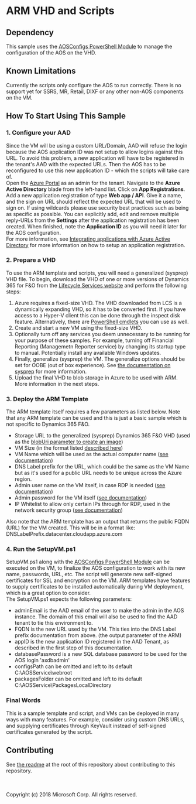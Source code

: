 # ARM VHD and Scripts

## Dependency

This sample uses the [AOSConfigs PowerShell Module](/aosconfigs/) to manage the configuration of the AOS on the VHD.

## Known Limitations

Currently the scripts only configure the AOS to run correctly. There is no support yet for SSRS, MR, Retail, DIXF or any other non-AOS components on the VM.

## How To Start Using This Sample

### 1. Configure your AAD
Since the VM will be using a custom URL/Domain, AAD will refuse the login because the AOS application ID was not setup to allow logins against this URL. To avoid this problem, a new application will have to be registered in the tenant's AAD with the expected URLs. Then the AOS has to be reconfigured to use this new application ID - which the scripts will take care of.<br/>
Open the [Azure Portal](https://portal.azure.com) as an admin for the tenant. Navigate to the **Azure Active Directory** blade from the left-hand list. Click on **App Registrations**. Add a new application registration of type **Web app / API**. Give it a name, and the sign on URL should reflect the expected URL that will be used to sign on. If using wildcards please use security best practices such as being as specific as possible. You can explicitly add, edit and remove multiple reply-URLs from the **Settings** after the application registration has been created. When finished, note the **Application ID** as you will need it later for the AOS configuration.<br/>
For more information, see [Integrating applications with Azure Active Directory](https://docs.microsoft.com/en-us/azure/active-directory/develop/active-directory-integrating-applications) for more information on how to setup an application registration.

### 2. Prepare a VHD
To use the ARM template and scripts, you will need a generalized (sysprep) VHD file. To begin, download the VHD of one or more versions of Dynamics 365 for F&O from the [Lifecycle Services website](https://lcs.dynamics.com) and perform the following steps:
1. Azure requires a fixed-size VHD. The VHD downloaded from LCS is a dynamically expanding VHD, so it has to be converted first. If you have access to a Hyper-V client this can be done through the inspect disk feature. Alternatively, there are [PowerShell cmdlets](https://docs.microsoft.com/en-us/powershell/module/hyper-v/convert-vhd?view=win10-ps) you can use as well.
2. Create and start a new VM using the fixed-size VHD.
3. Optionally turn off any services you deem unnecessary to be running for your purpose of these samples. For example, turning off Financial Reporting (Managemetn Reporter service) by changing its startup type to manual. Potentially install any available Windows updates.
4. Finally, generalize (sysprep) the VM. The generalize options should be set for OOBE (out of box experience). See [the documentation on sysprep](https://docs.microsoft.com/en-us/windows-hardware/manufacture/desktop/sysprep--generalize--a-windows-installation) for more information.
5. Upload the final VHD to blob storage in Azure to be used with ARM. More information in the next steps.

### 3. Deploy the ARM Template
The ARM template itself requires a few parameters as listed below. Note that any ARM template can be used and this is just a basic sample which is not specific to Dynamics 365 F&O.
- Storage URL to the generalized (sysprep) Dynamics 365 F&O VHD (used as the [blobUri parameter to create an image](https://docs.microsoft.com/en-us/azure/templates/microsoft.compute/images#imageosdisk-object))
- VM Size (in the format listed [ described here](https://docs.microsoft.com/en-us/azure/templates/microsoft.compute/virtualmachines#hardwareprofile-object))
- VM Name which will be used as the actual computer name ([see documentation](https://docs.microsoft.com/en-us/azure/templates/microsoft.compute/virtualmachines#osprofile-object))
- DNS Label prefix for the URL, which could be the same as the VM Name but as it's used for a public URL needs to be unique across the Azure region.
- Admin user name on the VM itself, in case RDP is needed ([see documentation](https://docs.microsoft.com/en-us/azure/templates/microsoft.compute/virtualmachines#osprofile-object))
- Admin password for the VM itself ([see documentation](https://docs.microsoft.com/en-us/azure/templates/microsoft.compute/virtualmachines#osprofile-object))
- IP Whitelist to allow only certain IPs through for RDP, used in the network security group ([see documentation](https://docs.microsoft.com/en-us/azure/templates/microsoft.network/networksecuritygroups#securityrulepropertiesformat-object))

Also note that the ARM template has an output that returns the public FQDN (URL) for the VM created. This will be in a format like: DNSLabelPrefix.datacenter.cloudapp.azure.com

### 4. Run the SetupVM.ps1
SetupVM.ps1 along with the [AOSConfigs PowerShell Module](/aosconfigs/) can be executed on the VM, to finalize the AOS configuration to work with its new name, passwords, URL, etc. The script will generate new self-signed certificates for SSL and encryption on the VM. ARM templates have features to supply certificates to be installed automatically during VM deployment, which is a great option to consider.<br />
The SetupVM.ps1 expects the following parameters:
- adminEmail is the AAD email of the user to make the admin in the AOS instance. The domain of this email will also be used to find the AAD tenant to tie this environment to.
- FQDN is the new URL used by the VM. This ties into the DNS Label prefix documentation from above. (the output parameter of the ARM)
- appID is the new application ID registered in the AAD Tenant, as described in the first step of this documentation.
- databasePassword is a new SQL database password to be used for the AOS login 'axdbadmin'
- configsPath can be omitted and left to its default C:\AOSService\webroot
- packagesFolder can be omitted and left to its default C:\AOSService\PackagesLocalDirectory

### Final Words
This is a sample template and script, and VMs can be deployed in many ways with many features. For example, consider using custom DNS URLs, and supplying certificates through KeyVault instead of self-signed certificates generated by the script.

## Contributing
See [the readme](/) at the root of this repository about contributing to this repository.


<br />
<br />
Copyright (c) 2018 Microsoft Corp. All rights reserved.